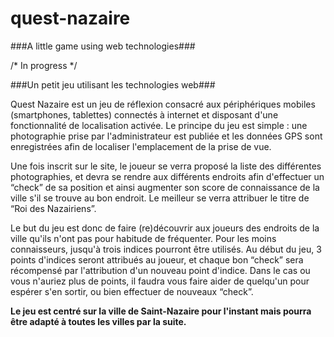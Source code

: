 quest-nazaire
=============

###A little game using web technologies###

/* In progress */

###Un petit jeu utilisant les technologies web###

Quest Nazaire est un jeu de réflexion consacré aux périphériques mobiles (smartphones, tablettes) connectés à internet et disposant d'une fonctionnalité de localisation activée. Le principe du jeu est simple : une photographie prise par l'administrateur est publiée et les données GPS sont enregistrées afin de localiser l'emplacement de la prise de vue.

Une fois inscrit sur le site, le joueur se verra proposé la liste des différentes photographies, et devra se rendre aux différents endroits afin d'effectuer un “check” de sa position et ainsi augmenter son score de connaissance de la ville s'il se trouve au bon endroit. Le meilleur se verra attribuer le titre de “Roi des Nazairiens”.

Le but du jeu est donc de faire (re)découvrir aux joueurs des endroits de la ville qu'ils n'ont pas pour habitude de fréquenter. Pour les moins connaisseurs, jusqu'à trois indices pourront être utilisés. Au début du jeu, 3 points d'indices seront attribués au joueur, et chaque bon “check” sera récompensé par l'attribution d'un nouveau point d'indice. Dans le cas ou vous n'auriez plus de points, il faudra vous faire aider de quelqu'un pour espérer s'en sortir, ou bien effectuer de nouveaux “check”. 

**Le jeu est centré sur la ville de Saint-Nazaire pour l'instant mais pourra être adapté à toutes les villes par la suite.**
